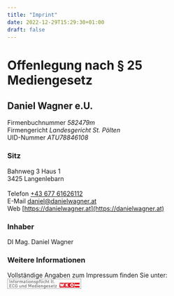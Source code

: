 ```yaml
---
title: "Imprint"
date: 2022-12-29T15:29:30+01:00
draft: false
---
```


# Offenlegung nach § 25 Mediengesetz

## Daniel Wagner e.U.

Firmenbuchnummer _582479m_ \
Firmengericht _Landesgericht St. Pölten_ \
UID-Nummer _ATU78846108_

### Sitz

Bahnweg 3 Haus 1\
3425 Langenlebarn\
\
Telefon [+43 677 61626112](tel:+4367761626112)\
E-Mail [daniel@danielwagner.at](mailto:daniel@danielwagner.at)\
Web [https://danielwagner.at](https://danielwagner.at)


### Inhaber

DI Mag. Daniel Wagner


### Weitere Informationen

Vollständige Angaben zum Impressum finden Sie unter:
[![ECG](/img/ecg.png)](https://www.wkoecg.at/Ecg.aspx?FirmaID=961a03fa-ef08-4827-854d-85fed0463c35&_ga=2.161793212.1888238834.1672323723-832547914.1654253026&_gl=1*1qlqecd*_ga*ODMyNTQ3OTE0LjE2NTQyNTMwMjY.*_ga_4YHGVSN5S4*MTY3MjM1NjY0Ni4yNy4xLjE2NzIzNTY4NDcuNTcuMC4w)
